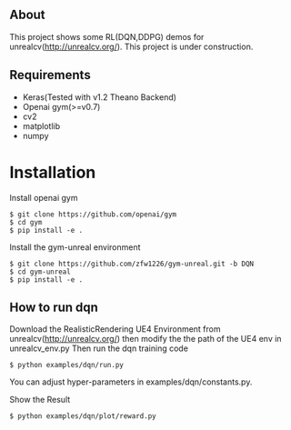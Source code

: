 ## About
This project shows some RL(DQN,DDPG) demos for unrealcv(http://unrealcv.org/).
This project is under construction.

## Requirements

- Keras(Tested with v1.2 Theano Backend)
- Openai gym(>=v0.7)
- cv2
- matplotlib
- numpy

# Installation
Install openai gym
```
$ git clone https://github.com/openai/gym
$ cd gym
$ pip install -e .
```

Install the gym-unreal environment
```
$ git clone https://github.com/zfw1226/gym-unreal.git -b DQN
$ cd gym-unreal
$ pip install -e .
```
## How to run dqn
Download the RealisticRendering UE4 Environment from unrealcv(http://unrealcv.org/)
then modify the the path of the UE4 env in unrealcv_env.py
Then run the dqn training code
```
$ python examples/dqn/run.py
```
You can adjust hyper-parameters in examples/dqn/constants.py.

Show the Result
```
$ python examples/dqn/plot/reward.py
```
